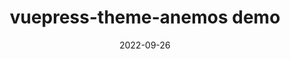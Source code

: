 ---
title: vuepress-theme-anemos demo
date: 2022-09-26
headpic: 'https://wonder-egg-priority.com/assets/img/top/main/visual.jpg'
desp: vuepress-theme-anemos 的测试用例
---